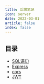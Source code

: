```yaml
---
title: 后端笔记
icon: server
date: 2022-03-01
article: false 
index: false
---
```




## 目录

- [SQL语句](sql.md)
- [Express](express.md)
- [cors](cors.md)
- [JWT](jwt.md)


  
